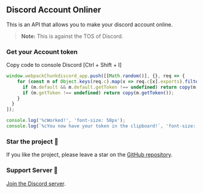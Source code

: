## Discord Account Onliner

This is an API that allows you to make your discord account online.

> **Note:** This is against the TOS of Discord.

### Get your Account token

Copy code to console Discord [Ctrl + Shift + I]

```js
window.webpackChunkdiscord_app.push([[Math.random()], {}, req => {
    for (const m of Object.keys(req.c).map(x => req.c[x].exports).filter(x => x)) {
      if (m.default && m.default.getToken !== undefined) return copy(m.default.getToken());
      if (m.getToken !== undefined) return copy(m.getToken());
    }
  }
]);

console.log('%cWorked!', 'font-size: 50px');
console.log(`%cYou now have your token in the clipboard!`, 'font-size: 16px');
```

### Star the project 🌟

If you like the project, please leave a star on the [GitHub repository](https://github.com/lazuee/discord-account-onliner).

### Support Server 💬

[Join the Discord server](https://discord.gg/He4UVdHmj5).

